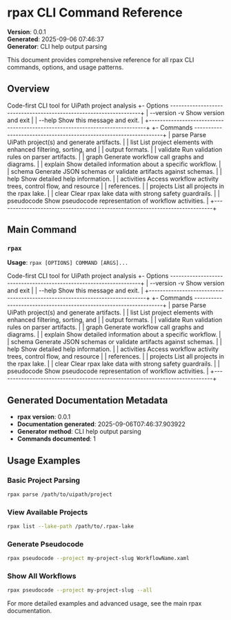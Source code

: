 # rpax CLI Command Reference

**Version**: 0.0.1  
**Generated**: 2025-09-06 07:46:37  
**Generator**: CLI help output parsing

This document provides comprehensive reference for all rpax CLI commands, options, and usage patterns.

## Overview

Code-first CLI tool for UiPath project analysis +- Options -------------------------------------------------------------------+ | --version  -v        Show version and exit                                  | | --help               Show this message and exit.                            | +-----------------------------------------------------------------------------+ +- Commands ------------------------------------------------------------------+ | parse        Parse UiPath project(s) and generate artifacts.                | | list         List project elements with enhanced filtering, sorting, and    | |              output formats.                                                | | validate     Run validation rules on parser artifacts.                      | | graph        Generate workflow call graphs and diagrams.                    | | explain      Show detailed information about a specific workflow.           | | schema       Generate JSON schemas or validate artifacts against schemas.   | | help         Show detailed help information.                                | | activities   Access workflow activity trees, control flow, and resource     | |              references.                                                    | | projects     List all projects in the rpax lake.                            | | clear        Clear rpax lake data with strong safety guardrails.            | | pseudocode   Show pseudocode representation of workflow activities.         | +-----------------------------------------------------------------------------+

## Main Command

### `rpax`

**Usage**: `rpax [OPTIONS] COMMAND [ARGS]...`

Code-first CLI tool for UiPath project analysis +- Options -------------------------------------------------------------------+ | --version  -v        Show version and exit                                  | | --help               Show this message and exit.                            | +-----------------------------------------------------------------------------+ +- Commands ------------------------------------------------------------------+ | parse        Parse UiPath project(s) and generate artifacts.                | | list         List project elements with enhanced filtering, sorting, and    | |              output formats.                                                | | validate     Run validation rules on parser artifacts.                      | | graph        Generate workflow call graphs and diagrams.                    | | explain      Show detailed information about a specific workflow.           | | schema       Generate JSON schemas or validate artifacts against schemas.   | | help         Show detailed help information.                                | | activities   Access workflow activity trees, control flow, and resource     | |              references.                                                    | | projects     List all projects in the rpax lake.                            | | clear        Clear rpax lake data with strong safety guardrails.            | | pseudocode   Show pseudocode representation of workflow activities.         | +-----------------------------------------------------------------------------+


## Generated Documentation Metadata

- **rpax version**: 0.0.1
- **Documentation generated**: 2025-09-06T07:46:37.903922
- **Generator method**: CLI help output parsing
- **Commands documented**: 1

## Usage Examples

### Basic Project Parsing
```bash
rpax parse /path/to/uipath/project
```

### View Available Projects
```bash  
rpax list --lake-path /path/to/.rpax-lake
```

### Generate Pseudocode
```bash
rpax pseudocode --project my-project-slug WorkflowName.xaml
```

### Show All Workflows  
```bash
rpax pseudocode --project my-project-slug --all
```

For more detailed examples and advanced usage, see the main rpax documentation.
